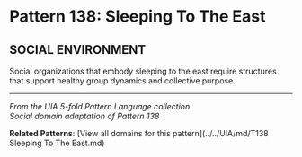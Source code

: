 # Pattern 138: Sleeping To The East

## SOCIAL ENVIRONMENT

Social organizations that embody sleeping to the east require structures that support healthy group dynamics and collective purpose.

---

*From the UIA 5-fold Pattern Language collection*  
*Social domain adaptation of Pattern 138*

**Related Patterns**: [View all domains for this pattern](../../UIA/md/T138 Sleeping To The East.md)
